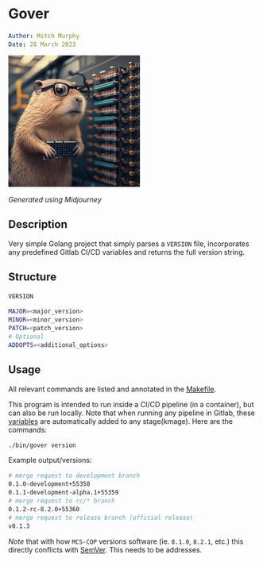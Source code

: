 # Gover

```yaml
Author: Mitch Murphy
Date: 28 March 2023
```

![gover gopher](media/gopher-gover.jpg)

_Generated using Midjourney_

## Description

Very simple Golang project that simply parses a `VERSION` file, incorporates any predefined Gitlab CI/CD variables and returns the full version string.  

## Structure

`VERSION`

```bash
MAJOR=<major_version>
MINOR=<minor_version>
PATCH=<patch_version>
# Optional
ADDOPTS=<additional_options>
```

## Usage

All relevant commands are listed and annotated in the [Makefile](Makefile).

This program is intended to run inside a CI/CD pipeline (in a container), but can also be run locally. Note that when running any pipeline in Gitlab, these [variables](https://docs.gitlab.com/ee/ci/variables/predefined_variables.html) are automatically added to any stage(kmage). Here are the commands:

```bash
./bin/gover version
```

Example output/versions: 

```bash
# merge request to development branch
0.1.0-development+55358
0.1.1-development-alpha.1+55359
# merge request to rc/* branch
0.1.2-rc-8.2.0+55360
# merge request to release branch (official release)
v0.1.3
```

_Note_ that with how `MCS-COP` versions software (ie. `8.1.0`, `8.2.1`, etc.) this directly conflicts with [SemVer](https://semver.org). This needs to be addresses.